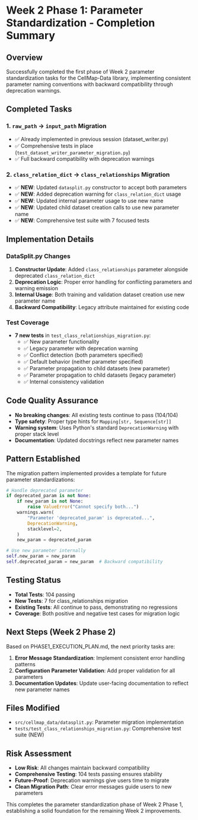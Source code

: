 # Week 2 Phase 1: Parameter Standardization - Completion Summary

## Overview
Successfully completed the first phase of Week 2 parameter standardization tasks for the CellMap-Data library, implementing consistent parameter naming conventions with backward compatibility through deprecation warnings.

## Completed Tasks

### 1. `raw_path` → `input_path` Migration
- ✅ Already implemented in previous session (dataset_writer.py)
- ✅ Comprehensive tests in place (`test_dataset_writer_parameter_migration.py`)
- ✅ Full backward compatibility with deprecation warnings

### 2. `class_relation_dict` → `class_relationships` Migration
- ✅ **NEW**: Updated `datasplit.py` constructor to accept both parameters
- ✅ **NEW**: Added deprecation warning for `class_relation_dict` usage
- ✅ **NEW**: Updated internal parameter usage to use new name
- ✅ **NEW**: Updated child dataset creation calls to use new parameter name
- ✅ **NEW**: Comprehensive test suite with 7 focused tests

## Implementation Details

### DataSplit.py Changes
1. **Constructor Update**: Added `class_relationships` parameter alongside deprecated `class_relation_dict`
2. **Deprecation Logic**: Proper error handling for conflicting parameters and warning emission
3. **Internal Usage**: Both training and validation dataset creation use new parameter name
4. **Backward Compatibility**: Legacy attribute maintained for existing code

### Test Coverage
- **7 new tests** in `test_class_relationships_migration.py`:
  - ✅ New parameter functionality
  - ✅ Legacy parameter with deprecation warning
  - ✅ Conflict detection (both parameters specified)
  - ✅ Default behavior (neither parameter specified)
  - ✅ Parameter propagation to child datasets (new parameter)
  - ✅ Parameter propagation to child datasets (legacy parameter)
  - ✅ Internal consistency validation

## Code Quality Assurance
- **No breaking changes**: All existing tests continue to pass (104/104)
- **Type safety**: Proper type hints for `Mapping[str, Sequence[str]]`
- **Warning system**: Uses Python's standard `DeprecationWarning` with proper stack level
- **Documentation**: Updated docstrings reflect new parameter names

## Pattern Established
The migration pattern implemented provides a template for future parameter standardizations:

```python
# Handle deprecated parameter
if deprecated_param is not None:
    if new_param is not None:
        raise ValueError("Cannot specify both...")
    warnings.warn(
        "Parameter 'deprecated_param' is deprecated...",
        DeprecationWarning,
        stacklevel=2,
    )
    new_param = deprecated_param

# Use new parameter internally
self.new_param = new_param
self.deprecated_param = new_param  # Backward compatibility
```

## Testing Status
- **Total Tests**: 104 passing
- **New Tests**: 7 for class_relationships migration
- **Existing Tests**: All continue to pass, demonstrating no regressions
- **Coverage**: Both positive and negative test cases for migration logic

## Next Steps (Week 2 Phase 2)
Based on PHASE1_EXECUTION_PLAN.md, the next priority tasks are:
1. **Error Message Standardization**: Implement consistent error handling patterns
2. **Configuration Parameter Validation**: Add proper validation for all parameters
3. **Documentation Updates**: Update user-facing documentation to reflect new parameter names

## Files Modified
- `src/cellmap_data/datasplit.py`: Parameter migration implementation
- `tests/test_class_relationships_migration.py`: Comprehensive test suite (NEW)

## Risk Assessment
- **Low Risk**: All changes maintain backward compatibility
- **Comprehensive Testing**: 104 tests passing ensures stability
- **Future-Proof**: Deprecation warnings give users time to migrate
- **Clean Migration Path**: Clear error messages guide users to new parameters

This completes the parameter standardization phase of Week 2 Phase 1, establishing a solid foundation for the remaining Week 2 improvements.
